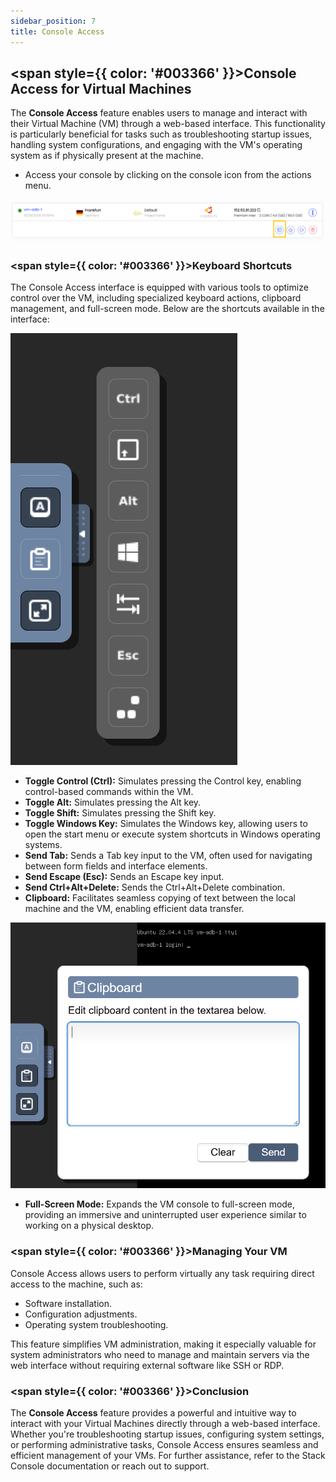 ```yaml
---
sidebar_position: 7
title: Console Access
---
```


## <span style={{ color: '#003366' }}>Console Access for Virtual Machines</span>

The **Console Access** feature enables users to manage and interact with their Virtual Machine (VM) through a web-based interface. This functionality is particularly beneficial for tasks such as troubleshooting startup issues, handling system configurations, and engaging with the VM's operating system as if physically present at the machine.

- Access your console by clicking on the console icon from the actions menu.

![Console Access](vmimages/console_access.png)

### <span style={{ color: '#003366' }}>Keyboard Shortcuts</span>

The Console Access interface is equipped with various tools to optimize control over the VM, including specialized keyboard actions, clipboard management, and full-screen mode. Below are the shortcuts available in the interface:

![Console Shortcuts](vmimages/console_access_shortcuts.png)

- **Toggle Control (Ctrl):** Simulates pressing the Control key, enabling control-based commands within the VM.
- **Toggle Alt:** Simulates pressing the Alt key.
- **Toggle Shift:** Simulates pressing the Shift key.
- **Toggle Windows Key:** Simulates the Windows key, allowing users to open the start menu or execute system shortcuts in Windows operating systems.
- **Send Tab:** Sends a Tab key input to the VM, often used for navigating between form fields and interface elements.
- **Send Escape (Esc):** Sends an Escape key input.
- **Send Ctrl+Alt+Delete:** Sends the Ctrl+Alt+Delete combination.
- **Clipboard:** Facilitates seamless copying of text between the local machine and the VM, enabling efficient data transfer.

![Clipboard Shortcuts](vmimages/console_access_shortcuts_clipboard.png)

- **Full-Screen Mode:** Expands the VM console to full-screen mode, providing an immersive and uninterrupted user experience similar to working on a physical desktop.

### <span style={{ color: '#003366' }}>Managing Your VM</span>

Console Access allows users to perform virtually any task requiring direct access to the machine, such as:

- Software installation.
- Configuration adjustments.
- Operating system troubleshooting.

This feature simplifies VM administration, making it especially valuable for system administrators who need to manage and maintain servers via the web interface without requiring external software like SSH or RDP.

### <span style={{ color: '#003366' }}>Conclusion</span>

The **Console Access** feature provides a powerful and intuitive way to interact with your Virtual Machines directly through a web-based interface. Whether you're troubleshooting startup issues, configuring system settings, or performing administrative tasks, Console Access ensures seamless and efficient management of your VMs. For further assistance, refer to the Stack Console documentation or reach out to support.
